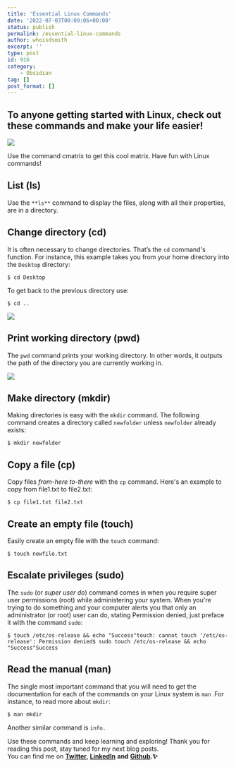 ```yaml
---
title: 'Essential Linux Commands'
date: '2022-07-03T00:09:06+00:00'
status: publish
permalink: /essential-linux-commands
author: whoisdsmith
excerpt: ''
type: post
id: 916
category:
    - Obsidian
tag: []
post_format: []
---
```

To anyone getting started with Linux, check out these commands and make your life easier!
-----------------------------------------------------------------------------------------

![](https://miro.medium.com/max/700/1*Y7550RGvIbLZDjUktNG26A.png)

Use the command cmatrix to get this cool matrix. Have fun with Linux commands!

List (ls)
---------

Use the `**ls**` command to display the files, along with all their properties, are in a directory.

Change directory (cd)
---------------------

It is often necessary to change directories. That’s the `cd` command's function. For instance, this example takes you from your home directory into the `Desktop` directory:

```
$ cd Desktop

```

To get back to the previous directory use:

```
$ cd ..

```

![](https://miro.medium.com/max/700/1*aB4x9tItYwCP9t-ULqBFrg.png)

Print working directory (pwd)
-----------------------------

The `pwd` command prints your working directory. In other words, it outputs the path of the directory you are currently working in.

![](https://miro.medium.com/max/446/1*jML1zQASXLlNtfM3dKpC6Q.png)

Make directory (mkdir)
----------------------

Making directories is easy with the `mkdir` command. The following command creates a directory called `newfolder` unless `newfolder` already exists:

```
$ mkdir newfolder

```

Copy a file (cp)
----------------

Copy files *from-here* *to-there* with the `cp` command. Here's an example to copy from file1.txt to file2.txt:

```
$ cp file1.txt file2.txt

```

Create an empty file (touch)
----------------------------

Easily create an empty file with the `touch` command:

```
$ touch newfile.txt

```

Escalate privileges (sudo)
--------------------------

The `sudo` (or *super user do*) command comes in when you require super user permissions (root) while administering your system. When you're trying to do something and your computer alerts you that only an administrator (or root) user can do, stating Permission denied, just preface it with the command `sudo`:

```
$ touch /etc/os-release && echo "Success"touch: cannot touch '/etc/os-release': Permission denied$ sudo touch /etc/os-release && echo "Success"Success

```

Read the manual (man)
---------------------

The single most important command that you will need to get the documentation for each of the commands on your Linux system is `man` .For instance, to read more about `mkdir`:

```
$ man mkdir

```

Another similar command is `info.`

Use these commands and keep learning and exploring! Thank you for reading this post, stay tuned for my next blog posts.  
You can find me on [**Twitter**](https://twitter.com/shivikapriya)**,** [**LinkedIn**](https://linkedin.com/in/priyasrivastava730) **and** [**Github**](https://github.com/priya730)**.✨**